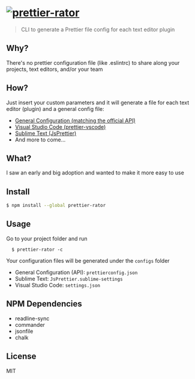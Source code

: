 # [![prettier-rator](https://cdn.rawgit.com/Fenwil/prettier-rator/92096c2a/media/logo.png)](https://github.com/Fenwil/prettier-rator)

> CLI to generate a Prettier file config for each text editor plugin

## Why?
There's no prettier configuration file (like .eslintrc) to share along your projects, text editors, and/or your team

## How?
Just insert your custom parameters and it will generate a file for each text editor (plugin) and a general config file:
* [General Configuration (matching the official API)](https://github.com/prettier/prettier#api)
* [Visual Studio Code (prettier-vscode)](https://marketplace.visualstudio.com/items?itemName=esbenp.prettier-vscode)
* [Sublime Text (JsPrettier)](https://packagecontrol.io/packages/JsPrettier)
* And more to come...

## What?
I saw an early and big adoption and wanted to make it more easy to use 

## Install
```bash
$ npm install --global prettier-rator
```

## Usage
Go to your project folder and run

```
  $ prettier-rator -c
```

Your configuration files will be generated under the `configs` folder
  * General Configuration (API): `prettierconfig.json`
  * Sublime Text: `JsPrettier.sublime-settings`
  * Visual Studio Code: `settings.json`

## NPM Dependencies
* readline-sync
* commander
* jsonfile
* chalk

## License
MIT
